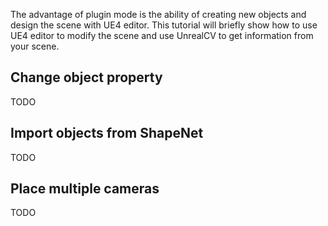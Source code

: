 The advantage of plugin mode is the ability of creating new objects and design the scene with UE4 editor. This tutorial will briefly show how to use UE4 editor to modify the scene and use UnrealCV to get information from your scene.

## Change object property

TODO

## Import objects from ShapeNet

TODO

## Place multiple cameras

TODO
